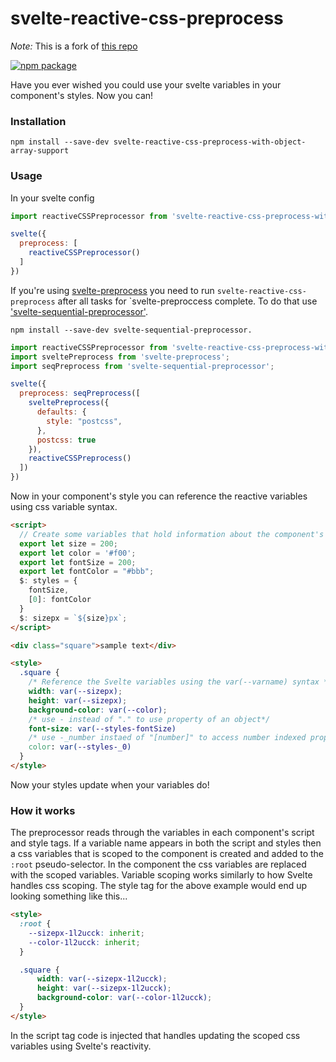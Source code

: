 svelte-reactive-css-preprocess
==============================

*Note:* This is a fork of [this repo](https://github.com/srmullen/svelte-reactive-css-preprocess)

[![npm package](https://img.shields.io/npm/v/svelte-reactive-css-preprocess-with-object-array-support)](https://www.npmjs.com/package/svelte-reactive-css-preprocess-with-object-array-support)

Have you ever wished you could use your svelte variables in your component's styles. Now you can!

### Installation

`npm install --save-dev svelte-reactive-css-preprocess-with-object-array-support`

### Usage

In your svelte config

```javascript
import reactiveCSSPreprocessor from 'svelte-reactive-css-preprocess-with-object-array-support';

svelte({
  preprocess: [
    reactiveCSSPreprocessor()
  ]
})
```

If you're using [svelte-preprocess](https://github.com/sveltejs/svelte-preprocess) you need to run `svelte-reactive-css-preprocess` after all tasks for `svelte-preproccess complete. To do that use ['svelte-sequential-preprocessor'](https://github.com/pchynoweth/svelte-sequential-preprocessor).

`npm install --save-dev svelte-sequential-preprocessor.`

```javascript
import reactiveCSSPreprocessor from 'svelte-reactive-css-preprocess-with-object-array-support';
import sveltePreprocess from 'svelte-preprocess';
import seqPreprocess from 'svelte-sequential-preprocessor';

svelte({
  preprocess: seqPreprocess([
    sveltePreprocess({
      defaults: {
        style: "postcss",
      },
      postcss: true
    }),
    reactiveCSSPreprocess()
  ])
})
```

Now in your component's style you can reference the reactive variables using css variable syntax.

```html
<script>
  // Create some variables that hold information about the component's style.
  export let size = 200;
  export let color = '#f00';
  export let fontSize = 200;
  export let fontColor = "#bbb";
  $: styles = {
    fontSize,
    [0]: fontColor
  }
  $: sizepx = `${size}px`;
</script>

<div class="square">sample text</div>

<style>
  .square {
    /* Reference the Svelte variables using the var(--varname) syntax */
    width: var(--sizepx);
    height: var(--sizepx);
    background-color: var(--color);
    /* use - instead of "." to use property of an object*/
    font-size: var(--styles-fontSize)
    /* use -_number instaed of "[number]" to access number indexed property or array values*/
    color: var(--styles-_0)
  }
</style>
```

Now your styles update when your variables do!

### How it works

The preprocessor reads through the variables in each component's script and style tags. If a variable name appears in both the script and styles then a css variables that is scoped to the component is created and added to the `:root` pseudo-selector. In the component the css variables are replaced with the scoped variables. Variable scoping works similarly to how Svelte handles css scoping. The style tag for the above example would end up looking something like this...

```html
<style>
  :root {
    --sizepx-1l2ucck: inherit;
    --color-1l2ucck: inherit;
  }

  .square {
      width: var(--sizepx-1l2ucck);
      height: var(--sizepx-1l2ucck);
      background-color: var(--color-1l2ucck);
  }
</style>
```

In the script tag code is injected that handles updating the scoped css variables using Svelte's reactivity.